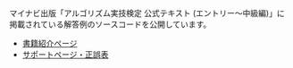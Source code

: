 マイナビ出版「アルゴリズム実技検定 公式テキスト (エントリー～中級編)」に掲載されている解答例のソースコードを公開しています。

- [書籍紹介ページ](https://book.mynavi.jp/ec/products/detail/id=120229)
- [サポートページ・正誤表](https://book.mynavi.jp/supportsite/detail/9784839972776past.html)
